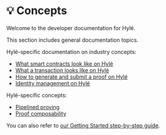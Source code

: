 # :bulb: Concepts

Welcome to the developer documentation for Hylé.

This section includes general documentation topics.

Hylé-specific documentation on industry concepts:

- [What smart contracts look like on Hylé](./smart-contracts.md)
- [What a transaction looks like on Hylé](./transaction.md)
- [How to generate and submit a proof on Hylé](./proof-generation.md)
- [Identity management on Hylé](./identity.md)

Hylé-specific concepts:

- [Pipelined proving](./pipelined-proving.md)
- [Proof composability](./proof-composability.md)

You can also refer to [our Getting Started step-by-step guide](..//quickstart/index.md).
